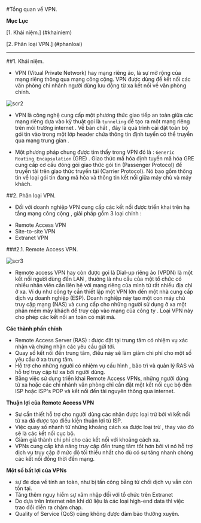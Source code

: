 #Tổng quan về VPN.

**Mục Lục**

[1. Khái niệm.] (#khainiem)

[2. Phân loại VPN.] (#phanloai)

****

<a name="khainiem"></a>
##1. Khái niệm.

- VPN (Vitual Private Network) hay mạng riêng ảo, là sự mở rộng của mạng riêng thông qua mạng công cộng. VPN được dùng để kết nối 
các văn phòng chi nhánh người dùng lưu động từ xa kết nối về văn phòng chính. 

![scr2](http://i.imgur.com/VCrXTSy.png)

- VPN là công nghệ cung cấp một phương thức giao tiếp an toàn giữa các mạng riêng dựa vào kỹ thuật gọi là `tunneling` để tạo ra một 
mạng riêng trên môi trường internet . Về bản chất , đây là quá trình cài đặt toàn bộ gói tin vào trong một lớp header chứa thông tin 
định tuyến có thể truyền qua mạng trung gian .

- Một phương pháp chung được tìm thấy trong VPN đó là : `Generic Routing Encapsulation` (GRE) . Giao thức mã hóa định tuyến mã hóa 
GRE cung cấp cơ cấu đóng gói giao thức gói tin (Passenger Protocol) để truyền tải trên giao thức truyền tải (Carrier Protocol). 
Nó bao gồm thông tin về loại gói tin đang mã hóa và thông tin kết nối giữa máy chủ và máy khách.

<a name="phanloai"></a>
##2. Phân loại VPN.

- Đối với doanh nghiệp VPN cung cấp các kết nối được triển khai trên hạ tầng mạng công cộng , giải pháp gồm 3 loại chính :
 <ul>
  <li>Remote Access VPN</li>
  <li>Site-to-site VPN</li>
  <li>Extranet VPN</li>
 </ul>

###2.1. Remote Access VPN.

![scr3](http://i.imgur.com/8dAEHiO.jpg)

- Remote access VPN hay còn được gọi là Dial-up riêng ảo (VPDN) là một kết nối người dùng đến LAN , thường là nhu cầu của một 
tổ chức có nhiều nhân viên cần liên hệ với mạng riêng của mình từ rất nhiều địa chỉ ở xa. Ví dụ như công ty cần thiết lập một 
VPN lớn đến một nhà cung cấp dịch vụ doanh nghiệp (ESP). Doanh nghiệp này tạo một con máy chủ truy cập mạng (NAS) và cung cấp 
cho những người sử dụng ở xa một phần mềm máy khách để truy cập vào mạng của công ty . Loại VPN này cho phép các kết nối an toàn 
có mật mã.

**Các thành phần chính**

- Remote Access Server (RAS) : được đặt tại trung tâm có nhiệm vụ xác nhận và chứng nhận các yêu cầu gửi tới.
- Quay số kết nối đến trung tâm, điều này sẽ làm giảm chi phí cho một số yêu cầu ở xa trung tâm.
- Hỗ trợ cho những người có nhiệm vụ cấu hình , bảo trì và quản lý RAS và hỗ trợ truy cập từ xa bởi người dùng.
- Bằng việc sử dụng triển khai Remote Access VPNs, những người dùng từ xa hoặc các chi nhánh văn phòng chỉ cần đặt một kết nối cục 
bộ đến ISP hoặc ISP's POP và kết nối đến tài nguyên thông qua internet.

**Thuận lợi của Remote Access VPN**

- Sự cần thiết hỗ trợ cho người dùng các nhân được loại trừ bởi vì kết nối từ xa đã được tạo điều kiện thuận lợi từ ISP.
- Việc quay số nhanh từ những khoảng cách xa được loại trừ , thay vào đó sẽ là các kết nối cục bộ.
- Giảm giá thành chi phí cho các kết nối với khoảng cách xa.
- VPNs cung cấp khả năng truy cập đến trung tâm tốt hơn bởi vì nó hỗ trợ dịch vụ truy cập ở mức độ tối thiểu nhất cho dù có sự tăng 
nhanh chóng các kết nối đồng thời đến mạng.

**Một số bất lợi của VPNs**

- sự đe dọa về tính an toàn, như bị tấn công bằng từ chối dịch vụ vẫn còn tồn tại.
- Tăng thêm nguy hiểm sự xâm nhập đối với tổ chức trên Extranet
- Do dựa trên Internet nên khi dữ liệu là các loại high-end data thì việc trao đổi diễn ra chậm chạp.
- Quality of Service (QoS) cũng không được đảm bảo thường xuyên.